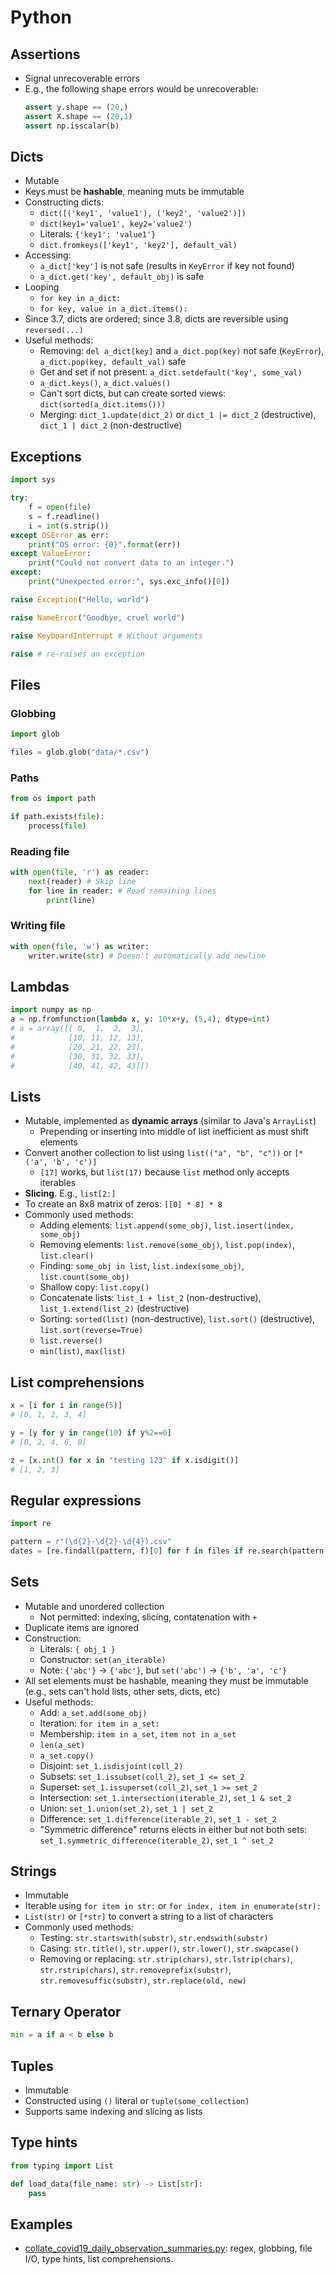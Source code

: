 # Python

## Assertions

* Signal unrecoverable errors
* E.g., the following shape errors would be unrecoverable:
    ```python
    assert y.shape == (20,)
    assert X.shape == (20,1)
    assert np.isscalar(b)
    ```

## Dicts

* Mutable
* Keys must be **hashable**, meaning muts be immutable
* Constructing dicts:
    - `dict([('key1', 'value1'), ('key2', 'value2')])`
    - `dict(key1='value1', key2='value2')`
    - Literals: `{'key1': 'value1'}`
    - `dict.fromkeys(['key1', 'key2'], default_val)`
* Accessing:
    - `a_dict['key']` is not safe (results in `KeyError` if key not found)
    - `a_dict.get('key', default_obj)` is safe
* Looping
    - `for key in a_dict:`
    - `for key, value in a_dict.items():`
* Since 3.7, dicts are ordered; since 3.8, dicts are reversible using `reversed(...)`
* Useful methods:
    - Removing: `del a_dict[key]` and `a_dict.pop(key)` not safe (`KeyError`), `a_dict.pop(key, default_val)` safe
    - Get and set if not present: `a_dict.setdefault('key', some_val)`
    - `a_dict.keys()`, `a_dict.values()`
    - Can't sort dicts, but can create sorted views: `dict(sorted(a_dict.items()))`
    - Merging: `dict_1.update(dict_2)` or `dict_1 |= dict_2` (destructive), `dict_1 | dict_2` (non-destructive)

## Exceptions

```python
import sys

try:
    f = open(file)
    s = f.readline()
    i = int(s.strip())
except OSError as err:
    print("OS error: {0}".format(err))
except ValueError:
    print("Could not convert data to an integer.")
except:
    print("Unexpected error:", sys.exc_info()[0])
```

```python
raise Exception("Hello, world")

raise NameError("Goodbye, cruel world")

raise KeyboardInterrupt # Without arguments

raise # re-raises an exception
```

## Files

### Globbing

```python
import glob

files = glob.glob("data/*.csv")
```

### Paths

```python
from os import path

if path.exists(file):
    process(file)
```

### Reading file

```python
with open(file, 'r') as reader:
    next(reader) # Skip line
    for line in reader: # Read remaining lines
        print(line)
```

### Writing file

```python
with open(file, 'w') as writer:
    writer.write(str) # Doesn't automatically add newline
```

## Lambdas

```python
import numpy as np
a = np.fromfunction(lambda x, y: 10*x+y, (5,4), dtype=int)
# a = array([[ 0,  1,  2,  3],
#            [10, 11, 12, 13],
#            [20, 21, 22, 23],
#            [30, 31, 32, 33],
#            [40, 41, 42, 43]])
```

## Lists

* Mutable, implemented as **dynamic arrays** (similar to Java's `ArrayList`)
    - Prepending or inserting into middle of list inefficient as must shift elements
* Convert another collection to list using `list(("a", "b", "c"))` or `[*('a', 'b', 'c')]`
    - `[17]` works, but `list(17)` because `list` method only accepts iterables
* **Slicing**. E.g., `list[2:]`
* To create an 8x8 matrix of zeros: `[[0] * 8] * 8`
* Commonly used methods:
    - Adding elements: `list.append(some_obj)`, `list.insert(index, some_obj)`
    - Removing elements: `list.remove(some_obj)`, `list.pop(index)`, `list.clear()`
    - Finding: `some_obj in list`, `list.index(some_obj)`, `list.count(some_obj)`
    - Shallow copy: `list.copy()`
    - Concatenate lists: `list_1 + list_2` (non-destructive), `list_1.extend(list_2)` (destructive)
    - Sorting: `sorted(list)` (non-destructive), `list.sort()` (destructive), `list.sort(reverse=True)`
    - `list.reverse()`
    - `min(list)`, `max(list)`

## List comprehensions

```python
x = [i for i in range(5)]
# [0, 1, 2, 3, 4]

y = [y for y in range(10) if y%2==0]
# [0, 2, 4, 6, 8]

z = [x.int() for x in "testing 123" if x.isdigit()]
# [1, 2, 3]
```

## Regular expressions

```python
import re

pattern = r"(\d{2}-\d{2}-\d{4}).csv"
dates = [re.findall(pattern, f)[0] for f in files if re.search(pattern, f)]
```

## Sets

* Mutable and unordered collection
    - Not permitted: indexing, slicing, contatenation with `+`
* Duplicate items are ignored
* Construction:
    - Literals: `{ obj_1 }`
    - Constructor: `set(an_iterable)`
    - Note: `{'abc'}` -> `{'abc'}`, but `set('abc')` -> `{'b', 'a', 'c'}`
* All set elements must be hashable, meaning they must be immutable (e.g., sets can't hold lists, other sets, dicts, etc)
* Useful methods:
    - Add: `a_set.add(some_obj)`
    - Iteration: `for item in a_set:`
    - Membership: `item in a_set`, `item not in a_set`
    - `len(a_set)`
    - `a_set.copy()`
    - Disjoint: `set_1.isdisjoint(coll_2)`
    - Subsets: `set_1.issubset(coll_2)`, `set_1 <= set_2`
    - Superset: `set_1.issuperset(coll_2)`, `set_1 >= set_2`
    - Intersection: `set_1.intersection(iterable_2)`, `set_1 & set_2`
    - Union: `set_1.union(set_2)`, `set_1 | set_2`
    - Difference: `set_1.difference(iterable_2)`, `set_1 - set_2`
    - "Symmetric difference" returns elects in either but not both sets: `set_1.symmetric_difference(iterable_2)`, `set_1 ^ set_2`

## Strings

* Immutable
* Iterable using `for item in str:` or `for index, item in enumerate(str):`
* `List(str)` or `[*str]` to convert a string to a list of characters
* Commonly used methods:
    - Testing: `str.startswith(substr)`, `str.endswith(substr)`
    - Casing: `str.title()`, `str.upper()`, `str.lower()`, `str.swapcase()`
    - Removing or replacing: `str.strip(chars)`, `str.lstrip(chars)`, `str.rstrip(chars)`, `str.removeprefix(substr)`, `str.removesuffic(substr)`, `str.replace(old, new)`

## Ternary Operator

```python
min = a if a < b else b 
```

## Tuples

* Immutable
* Constructed using `()` literal or `tuple(some_collection)`
* Supports same indexing and slicing as lists

## Type hints

```python
from typing import List

def load_data(file_name: str) -> List[str]:
    pass
```

## Examples

* [collate_covid19_daily_observation_summaries.py](collate_covid19_daily_observation_summaries.py): regex, globbing, file I/O, type hints, list comprehensions.
